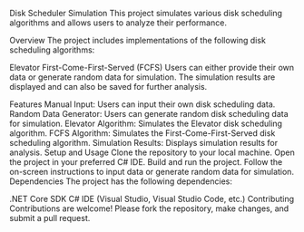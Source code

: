 Disk Scheduler Simulation
This project simulates various disk scheduling algorithms and allows users to analyze their performance.

Overview
The project includes implementations of the following disk scheduling algorithms:

Elevator
First-Come-First-Served (FCFS)
Users can either provide their own data or generate random data for simulation. The simulation results are displayed and can also be saved for further analysis.

Features
Manual Input: Users can input their own disk scheduling data.
Random Data Generator: Users can generate random disk scheduling data for simulation.
Elevator Algorithm: Simulates the Elevator disk scheduling algorithm.
FCFS Algorithm: Simulates the First-Come-First-Served disk scheduling algorithm.
Simulation Results: Displays simulation results for analysis.
Setup and Usage
Clone the repository to your local machine.
Open the project in your preferred C# IDE.
Build and run the project.
Follow the on-screen instructions to input data or generate random data for simulation.
Dependencies
The project has the following dependencies:

.NET Core SDK
C# IDE (Visual Studio, Visual Studio Code, etc.)
Contributing
Contributions are welcome! Please fork the repository, make changes, and submit a pull request.

